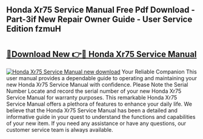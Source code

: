 ## Honda Xr75 Service Manual Free Pdf Download - Part-3if New Repair Owner Guide - User Service Edition fzmuH

# <h2><a href="http://bc2563.oget.top/?id=Honda+Xr75+Service+Manual">🔗Download New 👉🔴 Honda Xr75 Service Manual</a></h2>

[![Honda Xr75 Service Manual new download](https://i.imgur.com/5g1atiW.png)](http://bc2563.oget.top/?id=Honda+Xr75+Service+Manual)
Your Reliable Companion This user manual provides a dependable guide to operating and maintaining your new Honda Xr75 Service Manual with confidence. Please Note the Serial Number Locate and record the serial number of your new Honda Xr75 Service Manual for warranty purposes. This remarkable Honda Xr75 Service Manual offers a plethora of features to enhance your daily life. We believe that the Honda Xr75 Service Manual has been a detailed and informative guide in your quest to understand the functions and capabilities of your new item. If you need any assistance or have any questions, our customer service team is always available.
